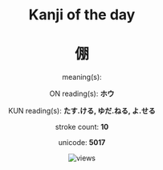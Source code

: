 <h1 align="center">Kanji of the day</h1><h1 align="center">倗</h1><p align="center">meaning(s): </p><p align="center">ON reading(s): <b>ホウ</b></p><p align="center">KUN reading(s): <b>たす.ける, ゆだ.ねる, よ.せる</b></p><p align="center">stroke count: <b>10</b></p><p align="center">unicode: <b>5017</b></p><p align="center"><img src="https://komarev.com/ghpvc/?username=tristanwagner-kanjioftheday&label=Views&color=0e75b6&style=flat" alt="views"/></p>